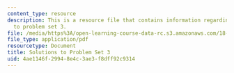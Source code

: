 ```yaml
---
content_type: resource
description: This is a resource file that contains information regarding solutions
  to problem set 3.
file: /media/https%3A/open-learning-course-data-rc.s3.amazonaws.com/18-05-introduction-to-probability-and-statistics-spring-2014/4ae1146f29948e4c3ae3f8dff92c9314_MIT18_05S14_ps3_solutions.pdf
file_type: application/pdf
resourcetype: Document
title: Solutions to Problem Set 3
uid: 4ae1146f-2994-8e4c-3ae3-f8dff92c9314
---
```

